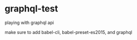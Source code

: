 # graphql-test
playing with graphql api

make sure to add babel-cli, babel-preset-es2015, and graphql